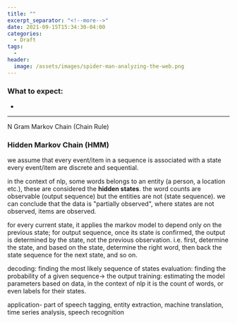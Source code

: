 ```yaml
---
title: ""
excerpt_separator: "<!--more-->"
date: 2021-09-15T15:34:30-04:00
categories:
  - Draft
tags:
  - 
header:
  image: /assets/images/spider-man-analyzing-the-web.png
---
```


### What to expect:
- 

---

N Gram
Markov Chain (Chain Rule)
### Hidden Markov Chain (HMM)

we assume that every event/item in a sequence is associated with a state
every event/item are discrete and sequential.

in the context of nlp, some words belongs to an entity (a person, a location etc.), these are considered the **hidden states**. the word counts are observable (output sequence) but the entities are not (state sequence). we can conclude that the data is "partially observed", where states are not observed, items are observed.

for every current state, it applies the markov model to depend only on the previous state; for output sequence, once its state is confirmed, the output is determined by the state, not the previous observation. i.e. first, determine the state, and based on the state, determine the right word, then back the state sequence for the next state, and so on.

decoding: finding the most likely sequence of states
evaluation: finding the probability of a given sequence-> the output
training: estimating the model parameters based on data, in the context of nlp it is the count of words, or even labels for their states.

application- part of speech tagging, entity extraction, machine translation, time series analysis, speech recognition
